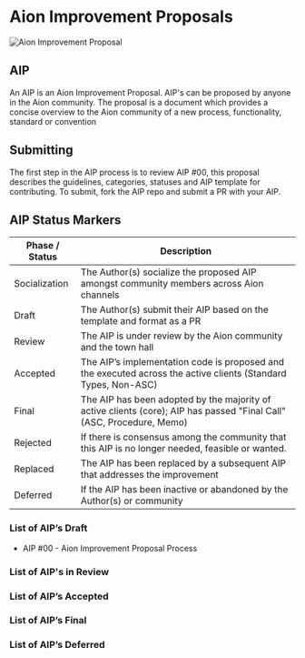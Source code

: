 # Aion Improvement Proposals

![Aion Improvement Proposal](https://user-images.githubusercontent.com/34580301/44608955-d0e61100-a7c3-11e8-8e8c-9ad469fdfd4e.jpg)

## AIP

An AIP is an Aion Improvement Proposal. AIP's can be proposed by anyone in the Aion community. The proposal is a document which provides a concise overview to the Aion community of a new process, functionality, standard or convention

## Submitting

The first step in the AIP process is to review AIP #00, this proposal describes the guidelines, categories, statuses and AIP template for contributing. To submit, fork the AIP repo and submit a PR with your AIP. 

## AIP Status Markers

Phase / Status | Description
------------ | -------------
Socialization | The Author(s) socialize the proposed AIP amongst community members across Aion channels
Draft | The Author(s) submit their AIP based on the template and format as a PR
Review | The AIP is under review by the Aion community and the town hall
Accepted | The AIP’s implementation code is proposed and the executed across the active clients (Standard Types, Non-ASC)
Final | The AIP has been adopted by the majority of active clients (core); AIP has passed "Final Call" (ASC, Procedure, Memo)
Rejected | If there is consensus among the community that this AIP is no longer needed, feasible or wanted.
Replaced | The AIP has been replaced by a subsequent AIP that addresses the improvement
Deferred | If the AIP has been inactive or abandoned by the Author(s) or community

### List of AIP’s Draft
* AIP #00 - Aion Improvement Proposal Process

### List of AIP's in Review

### List of AIP’s Accepted

### List of AIP’s Final

### List of AIP’s Deferred

